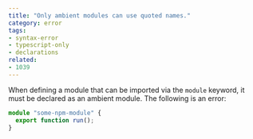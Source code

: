 ```yaml
---
title: "Only ambient modules can use quoted names."
category: error
tags:
- syntax-error
- typescript-only
- declarations
related:
- 1039
---
```


When defining a module that can be imported via the `module` keyword, it must be
declared as an ambient module. The following is an error:

```ts
module "some-npm-module" {
  export function run();
}
```
